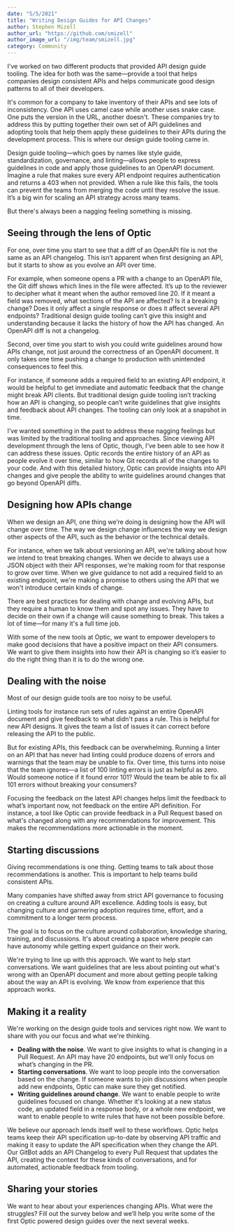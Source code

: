 ```yaml
---
date: "5/5/2021"
title: "Writing Design Guides for API Changes"
author: Stephen Mizell
author_url: "https://github.com/smizell"
author_image_url: "/img/team/smizell.jpg"
category: Community
---
```


I've worked on two different products that provided API design guide tooling. The idea for both was the same—provide a tool that helps companies design consistent APIs and helps communicate good design patterns to all of their developers.

It's common for a company to take inventory of their APIs and see lots of inconsistency. One API uses camel case while another uses snake case. One puts the version in the URL, another doesn't. These companies try to address this by putting together their own set of API guidelines and adopting tools that help them apply these guidelines to their APIs during the development process. This is where our design guide tooling came in.

Design guide tooling—which goes by names like style guide, standardization, governance, and linting—allows people to express guidelines in code and apply those guidelines to an OpenAPI document. Imagine a rule that makes sure every API endpoint requires authentication and returns a 403 when not provided. When a rule like this fails, the tools can prevent the teams from merging the code until they resolve the issue. It’s a big win for scaling an API strategy across many teams.

But there's always been a nagging feeling something is missing.

## Seeing through the lens of Optic

For one, over time you start to see that a diff of an OpenAPI file is not the same as an API changelog. This isn’t apparent when first designing an API, but it starts to show as you evolve an API over time.

For example, when someone opens a PR with a change to an OpenAPI file, the Git diff shows which lines in the file were affected. It’s up to the reviewer to decipher what it meant when the author removed line 20. If it meant a field was removed, what sections of the API are affected? Is it a breaking change? Does it only affect a single response or does it affect several API endpoints? Traditional design guide tooling can’t give this insight and understanding because it lacks the history of how the API has changed. An OpenAPI diff is not a changelog.

Second, over time you start to wish you could write guidelines around how APIs change, not just around the correctness of an OpenAPI document. It only takes one time pushing a change to production with unintended consequences to feel this.

For instance, if someone adds a required field to an existing API endpoint, it would be helpful to get immediate and automatic feedback that the change might break API clients. But traditional design guide tooling isn’t tracking how an API is changing, so people can’t write guidelines that give insights and feedback about API changes. The tooling can only look at a snapshot in time.

I’ve wanted something in the past to address these nagging feelings but was limited by the traditional tooling and approaches. Since viewing API development through the lens of Optic, though, I’ve been able to see how it can address these issues. Optic records the entire history of an API as people evolve it over time, similar to how Git records all of the changes to your code. And with this detailed history, Optic can provide insights into API changes and give people the ability to write guidelines around changes that go beyond OpenAPI diffs.

## Designing how APIs change

When we design an API, one thing we’re doing is designing how the API will change over time. The way we design change influences the way we design other aspects of the API, such as the behavior or the technical details.

For instance, when we talk about versioning an API, we're talking about how we intend to treat breaking changes. When we decide to always use a JSON object with their API responses, we're making room for that response to grow over time. When we give guidance to not add a required field to an existing endpoint, we're making a promise to others using the API that we won't introduce certain kinds of change.

There are best practices for dealing with change and evolving APIs, but they require a human to know them and spot any issues. They have to decide on their own if a change will cause something to break. This takes a lot of time—for many it's a full time job.

With some of the new tools at Optic, we want to empower developers to make good decisions that have a positive impact on their API consumers. We want to give them insights into how their API is changing so it’s easier to do the right thing than it is to do the wrong one.

## Dealing with the noise

Most of our design guide tools are too noisy to be useful.

Linting tools for instance run sets of rules against an entire OpenAPI document and give feedback to what didn't pass a rule. This is helpful for new API designs. It gives the team a list of issues it can correct before releasing the API to the public.

But for existing APIs, this feedback can be overwhelming. Running a linter on an API that has never had linting could produce dozens of errors and warnings that the team may be unable to fix. Over time, this turns into noise that the team ignores—a list of 100 linting errors is just as helpful as zero. Would someone notice if it found error 101? Would the team be able to fix all 101 errors without breaking your consumers?

Focusing the feedback on the latest API changes helps limit the feedback to what’s important now, not feedback on the entire API definition. For instance, a tool like Optic can provide feedback in a Pull Request based on what's changed along with any recommendations for improvement. This makes the recommendations more actionable in the moment.

## Starting discussions

Giving recommendations is one thing. Getting teams to talk about those recommendations is another. This is important to help teams build consistent APIs.

Many companies have shifted away from strict API governance to focusing on creating a culture around API excellence. Adding tools is easy, but changing culture and garnering adoption requires time, effort, and a commitment to a longer term process.

The goal is to focus on the culture around collaboration, knowledge sharing, training, and discussions. It's about creating a space where people can have autonomy while getting expert guidance on their work.

We're trying to line up with this approach. We want to help start conversations. We want guidelines that are less about pointing out what's wrong with an OpenAPI document and more about getting people talking about the way an API is evolving. We know from experience that this approach works.

## Making it a reality

We're working on the design guide tools and services right now. We want to share with you our focus and what we're thinking.

* **Dealing with the noise**. We want to give insights to what is changing in a Pull Request. An API may have 20 endpoints, but we'll only focus on what’s changing in the PR. 
* **Starting conversations**. We want to loop people into the conversation based on the change. If someone wants to join discussions when people add new endpoints, Optic can make sure they get notified.
* **Writing guidelines around change**. We want to enable people to write guidelines focused on change. Whether it's looking at a new status code, an updated field in a response body, or a whole new endpoint, we want to enable people to write rules that have not been possible before.

We believe our approach lends itself well to these workflows. Optic helps teams keep their API specification up-to-date by observing API traffic and making it easy to update the API specification when they change the API. Our GitBot adds an API Changelog to every Pull Request that updates the API, creating the context for these kinds of conversations, and for automated, actionable feedback from tooling. 

## Sharing your stories

We want to hear about your experiences changing APIs. What were the struggles? Fill out the survey below and we’ll help you write some of the first Optic powered design guides over the next several weeks.
